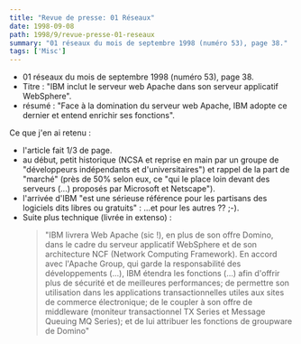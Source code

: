 ```yaml
---
title: "Revue de presse: 01 Réseaux"
date: 1998-09-08
path: 1998/9/revue-presse-01-reseaux
summary: "01 réseaux du mois de septembre 1998 (numéro 53), page 38."
tags: ['Misc']
---
```


<UL>

<LI>01 réseaux du mois de septembre 1998 (numéro 53), page 38.
<LI>Titre : "IBM inclut le serveur web Apache dans son serveur applicatif
WebSphere".
<LI>résumé : "Face à la domination du serveur web Apache, IBM adopte ce
dernier et entend enrichir ses fonctions".
</UL>

<P>
Ce que j'en ai retenu :
</P>

<UL>

<LI>l'article fait 1/3 de page.
<LI>au début, petit historique (NCSA et reprise en main par un groupe de
"développeurs indépendants et d'universitaires") et rappel de la part
de "marché" (près de 50% selon eux, ce "qui le place loin devant des
serveurs (...) proposés par Microsoft et Netscape").
<LI>l'arrivée d'IBM "est une sérieuse référence pour les partisans des logiciels
dits libres ou gratuits" : ...et pour les autres ?? ;-).
<LI>Suite plus technique (livrée in extenso) :
<BLOCKQUOTE>
"IBM livrera Web Apache (sic !), en plus de son offre Domino, dans
le cadre du serveur applicatif WebSphere et de son architecture NCF
(Network Computing Framework). En accord avec l'Apache Group, qui garde
la responsabilité des développements (...), IBM étendra les fonctions
(...) afin d'offrir plus de sécurité et de meilleures performances;
de permettre son utilisation dans les applications transactionnelles
utiles aux sites de commerce électronique; de le coupler à son offre
de middleware (moniteur transactionnel TX Series et Message Queuing MQ
Series); et de lui attribuer les fonctions de groupware de Domino"
</BLOCKQUOTE>

</UL>


